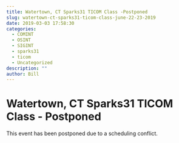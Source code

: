 ```yaml
---
title: Watertown, CT Sparks31 TICOM Class -Postponed
slug: watertown-ct-sparks31-ticom-class-june-22-23-2019
date: 2019-03-03 17:58:30
categories:
  - COMINT
  - OSINT
  - SIGINT
  - sparks31
  - ticom
  - Uncategorized
description: ""
author: Bill
---
```


# Watertown, CT Sparks31 TICOM Class - Postponed

This event has been postponed due to a scheduling conflict.
